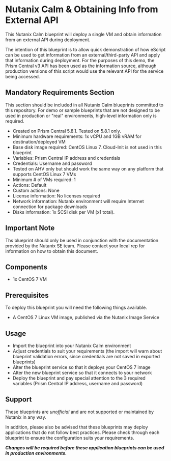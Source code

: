 # Nutanix Calm & Obtaining Info from External API

This Nutanix Calm blueprint will deploy a single VM and obtain information from an external API during deployment.

The intention of this blueprint is to allow quick demonstration of how eScript can be used to get information from an external/third-party API and apply that information during deployment.  For the purposes of this demo, the Prism Central v3 API has been used as the information source, although production versions of this script would use the relevant API for the service being accessed.

## Mandatory Requirements Section

This section should be included in all Nutanix Calm blueprints committed to this repository.  For demo or sample blueprints that are not designed to be used in production or "real" environments, high-level information only is required.

- Created on Prism Central 5.8.1.  Tested on 5.8.1 only.
- Minimum hardware requirements: 1x vCPU and 1GB vRAM for destination/deployed VM
- Base disk image required: CentOS Linux 7.  Cloud-Init is not used in this blueprint
- Variables: Prism Central IP address and credentials
- Credentials: Username and password
- Tested on AHV only but should work the same way on any platform that supports CentOS Linux 7 VMs
- Minimum # of VMs required: 1
- Actions: Default
- Custom actions: None
- License information: No licenses required
- Network information: Nutanix environment will require Internet connection for package downloads
- Disks information: 1x SCSI disk per VM (x1 total).

## Important Note

Ths blueprint should only be used in conjunction with the documentation provided by the Nutanix SE team.  Please contact your local rep for information on how to obtain this document.

## Components

- 1x CentOS 7 VM

## Prerequisites

To deploy this blueprint you will need the following things available.

- A CentOS 7 Linux VM image, published via the Nutanix Image Service

## Usage

- Import the blueprint into your Nutanix Calm environment
- Adjust credentials to suit your requirements (the import will warn about blueprint validation errors, since credentials are not saved in exported blueprints)
- Alter the blueprint service so that it deploys your CentOS 7 image
- Alter the new blueprint service so that it connects to your network
- Deploy the blueprint and pay special attention to the 3 required variables (Prism Central IP address, username and password)

## Support

These blueprints are *unofficial* and are not supported or maintained by Nutanix in any way.

In addition, please also be advised that these blueprints may deploy applications that do not follow best practices.  Please check through each blueprint to ensure the configuration suits your requirements.

***Changes will be required before these application blueprints can be used in production environments.***